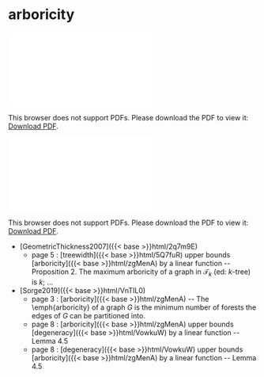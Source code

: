 # arboricity




<object data="../local_zgMenA.pdf" type="application/pdf" width="100%" height="480px"><embed src="../local_zgMenA.pdf"><p>This browser does not support PDFs. Please download the PDF to view it: <a href="../local_zgMenA.pdf">Download PDF</a>.</p></embed></object>


<object data="../inclusions_zgMenA.pdf" type="application/pdf" width="100%" height="480px"><embed src="../inclusions_zgMenA.pdf"><p>This browser does not support PDFs. Please download the PDF to view it: <a href="../inclusions_zgMenA.pdf">Download PDF</a>.</p></embed></object>

*  [GeometricThickness2007]({{< base >}}html/2q7m9E)
    * page 5 : [treewidth]({{< base >}}html/5Q7fuR) upper bounds [arboricity]({{< base >}}html/zgMenA) by a linear function -- Proposition 2. The maximum arboricity of a graph in $\mathcal T_k$ (ed: $k$-tree) is $k$; ...
*  [Sorge2019]({{< base >}}html/VnTIL0)
    * page 3 : [arboricity]({{< base >}}html/zgMenA) -- The \emph{arboricity} of a graph $G$ is the minimum number of forests the edges of $G$ can be partitioned into.
    * page 8 : [arboricity]({{< base >}}html/zgMenA) upper bounds [degeneracy]({{< base >}}html/VowkuW) by a linear function -- Lemma 4.5
    * page 8 : [degeneracy]({{< base >}}html/VowkuW) upper bounds [arboricity]({{< base >}}html/zgMenA) by a linear function -- Lemma 4.5